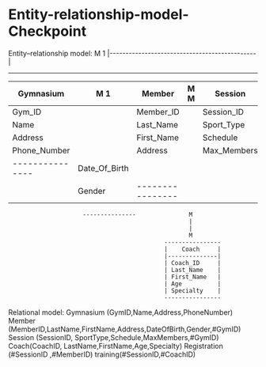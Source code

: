 # Entity-relationship-model-Checkpoint
Entity–relationship model:
          M                                           1
        |----------------------------------------------|
----------------         ---------------        ----------------
|   Gymnasium   |M     1|    Member    |M     M|    Session   |
|---------------|-------|--------------|-------|--------------|
| Gym_ID        |       | Member_ID    |       | Session_ID   |
| Name          |       | Last_Name    |       | Sport_Type   |
| Address       |       | First_Name   |       | Schedule     |
| Phone_Number  |       | Address      |       | Max_Members  |
 ---------------        | Date_Of_Birth|       |              |
                        | Gender       |       ----------------
                         ---------------               M
                                                       |
                                                       |
                                                       M
                                                ----------------      
                                                |    Coach     |   
                                                |--------------|
                                                | Coach_ID     |
                                                | Last_Name    |      
                                                | First_Name   |       
                                                | Age          |
                                                | Specialty    |
                                                ----------------
Relational model:
Gymnasium (GymID,Name,Address,PhoneNumber)
Member (MemberID,LastName,FirstName,Address,DateOfBirth,Gender,#GymID)
Session (SessionID, SportType,Schedule,MaxMembers,#GymID)      
Coach(CoachID, LastName,FirstName,Age,Specialty)
Registration (#SessionID ,#MemberID)
training(#SessionID,#CoachID)



                                                
